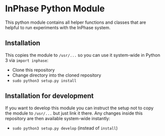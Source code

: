 # InPhase Python Module
This python module contains all helper functions and classes that are helpful to run experiments with the InPhase system.


## Installation
This copies the module to `/usr/...` so you can use it system-wide in Python 3 via `import inphase`:

* Clone this repository
* Change directory into the cloned repository
* `sudo python3 setup.py install`

## Installation for development
If you want to develop this module you can instruct the setup not to copy the module to `/usr/...` but just link it there. Any changes inside this repository are then available system-wide instantly:

* `sudo python3 setup.py develop` (instead of `install`)